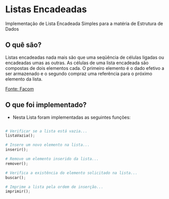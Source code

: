 # <b>Listas Encadeadas</b>

Implementação de Lista Encadeada Simples para a matéria de Estrutura de Dados
## O quê são?

Listas encadeadas nada mais são que uma seqüência de células ligadas ou encadeadas umas as outras. As células de uma lista encadeada são compostas de dois elementos cada. O primeiro elemento é o dado efetivo a ser armazenado e o segundo compraz uma referência para o próximo elemento da lista.

<a href="http://www.facom.ufu.br/~abdala/DAS5102/TEO_ListasEncadeadas.pdf">
Fonte: Facom
</a>

## O que foi implementado?

- Nesta Lista foram implementadas as seguintes funções: 


```python

# Verificar se a lista está vazia...
listaVazia();

# Insere um novo elemento na lista...
inserir();

# Remove um elemento inserido da lista...
remover();

# Verifica a existência do elemento solicitado na lista...
buscar();

# Imprime a lista pela ordem de inserção...
imprimir();
```
